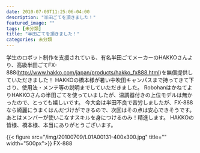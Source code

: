 ```yaml
---
date: 2010-07-09T11:25:06-04:00
description: "半田ごてを頂きました！"
featured_image: ""
tags: [未分類]
title: "半田ごてを頂きました！"
categories: 未分類
---
```


学生のロボット制作を支援されている、有名半田ごてメーカーのHAKKOさんより、高級半田ごてFX-888(http://www.hakko.com/japan/products/hakko_fx888.html)を無償提供していただきました！
HAKKOの橋本様が暑い中吹田キャンパスまで持ってきて下さり、使用法・メンテ等の説明までしていただきました。
RobohanはかねてよりHAKKOさんの半田ごてを使っていましたが、温調器付きの上位モデルは無かったので、とっても嬉しいです。
今大会は半田不良で苦労しましたが、FX-888なら綺麗にうまくはんだづけができるので、次回はその点は安心できそうです。
あとはメンバーが使いこなすスキルを身につけるのみ！精進します。
HAKKOの皆様、橋本様、本当にありがとうございます。

{{< figure src="/img/20100709/L01A00131-400x300.jpg" title="" width="500px">}}
FX-888
